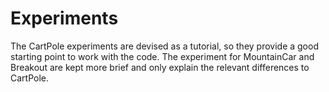 # Experiments
The CartPole experiments are devised as a tutorial, so they provide a good starting
point to work with the code. The experiment for MountainCar and Breakout are kept more brief and only explain the 
relevant differences to CartPole.
